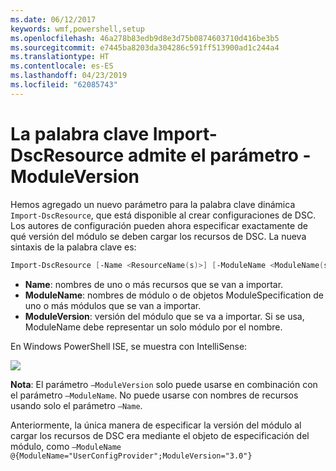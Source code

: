 ```yaml
---
ms.date: 06/12/2017
keywords: wmf,powershell,setup
ms.openlocfilehash: 46a278b83edb9d8e3d75b0874603710d416be3b5
ms.sourcegitcommit: e7445ba8203da304286c591ff513900ad1c244a4
ms.translationtype: HT
ms.contentlocale: es-ES
ms.lasthandoff: 04/23/2019
ms.locfileid: "62085743"
---
```

# <a name="import-dscresource-keyword-supports--moduleversion-parameter"></a>La palabra clave Import-DscResource admite el parámetro -ModuleVersion

Hemos agregado un nuevo parámetro para la palabra clave dinámica `Import-DscResource`, que está disponible al crear configuraciones de DSC. Los autores de configuración pueden ahora especificar exactamente de qué versión del módulo se deben cargar los recursos de DSC. La nueva sintaxis de la palabra clave es:

```powershell
Import-DscResource [-Name <ResourceName(s)>] [-ModuleName <ModuleName(s)>] [-ModuleVersion <ModuleVersion>]
```

* **Name**: nombres de uno o más recursos que se van a importar.
* **ModuleName**: nombres de módulo o de objetos ModuleSpecification de uno o más módulos que se van a importar.
* **ModuleVersion**: versión del módulo que se va a importar. Si se usa, ModuleName debe representar un solo módulo por el nombre.

En Windows PowerShell ISE, se muestra con IntelliSense:

![](../images/Import-DscResource-Modversion.jpg)

**Nota**: El parámetro `–ModuleVersion` solo puede usarse en combinación con el parámetro `–ModuleName`. No puede usarse con nombres de recursos usando solo el parámetro `–Name`.

Anteriormente, la única manera de especificar la versión del módulo al cargar los recursos de DSC era mediante el objeto de especificación del módulo, como `–ModuleName @{ModuleName="UserConfigProvider";ModuleVersion="3.0"}`
